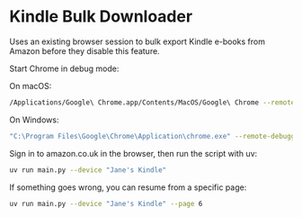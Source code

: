 # Kindle Bulk Downloader

Uses an existing browser session to bulk export Kindle e-books from Amazon before they disable this feature.

Start Chrome in debug mode:

On macOS:
```sh
/Applications/Google\ Chrome.app/Contents/MacOS/Google\ Chrome --remote-debugging-port=9222
```

On Windows:
```sh
"C:\Program Files\Google\Chrome\Application\chrome.exe" --remote-debugging-port=9222
```

Sign in to amazon.co.uk in the browser, then run the script with uv:
```sh
uv run main.py --device "Jane's Kindle"
```

If something goes wrong, you can resume from a specific page:
```sh
uv run main.py --device "Jane's Kindle" --page 6
```

